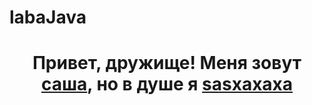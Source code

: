 # labaJava
<h1 align="center">Привет, дружище! Меня зовут <a href="https://vk.com/sasxaxaxa" target="_blank">саша</a>, но в душе я <a href="https://t.me/sasxaxaxa" target="_blank">sasxaxaxa</a></h1>
<!-- <img src="" height="32"/></h1> -->
<h3 align="center"></h3>
